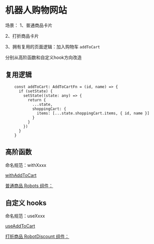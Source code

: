 # 机器人购物网站

场景：
1、普通商品卡片 

2、打折商品卡片 

3、拥有复用的页面逻辑：加入购物车 `addToCart`


分别从高阶函数和自定义hook方向改造

## 复用逻辑

```tsx
    const addToCart: AddToCartFn = (id, name) => {
      if (setState) {
        setState((state: any) => {
          return {
            ...state,
            shoppingCart: {
              items: [...state.shoppingCart.items, { id, name }]
            }
          }
        })
      }
    }
```

## 高阶函数

命名规范：withXxxx

[withAddToCart](./src/components/AddToCart.tsx#L6)

[普通商品 Robots 组件：](./src/components/Robots.tsx)


## 自定义 hooks

命名规范：useXxxx

[useAddToCart](./src/components/AddToCart.tsx)

[打折商品 RobotDiscount 组件：](./src/components/RobotDiscount.tsx#L30)
